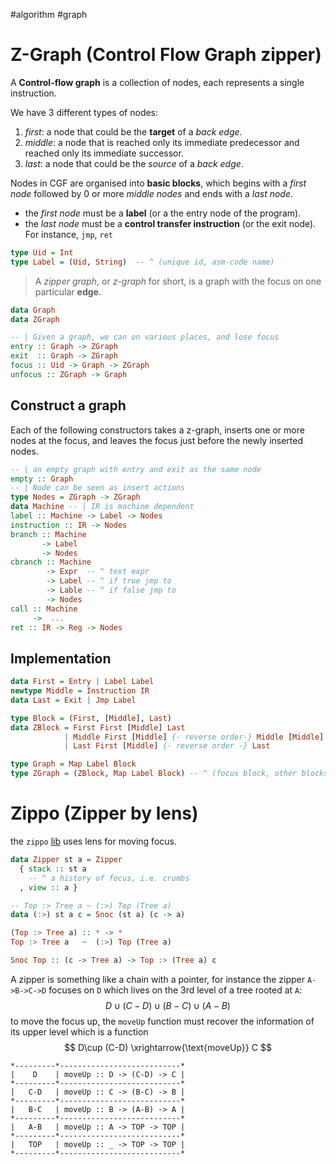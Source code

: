 #algorithm #graph


# Z-Graph (Control Flow Graph zipper)

A **Control-flow graph** is a collection of nodes, each represents a single instruction.

We have 3 different types of nodes:

1. _first_: a node that could be the **target** of a _back edge_.
2. _middle_: a node that is reached only its immediate predecessor and reached only its immediate successor.
3. _last_: a node that could be the _source_ of a _back edge_.

Nodes in CGF are organised into **basic blocks**, which begins with a _first node_ followed by 0 or more _middle nodes_ and ends with a _last node_.

- the _first node_ must be a **label** (or a the entry node of the program).
- the _last node_ must be a **control transfer instruction** (or the exit node). For instance, `jmp`, `ret`


```haskell
type Uid = Int
type Label = (Uid, String)  -- ^ (unique id, asm-code name) 
```

> A _zipper graph_, or _z-graph_ for short, is a graph with the focus on one particular **edge**.

```haskell
data Graph
data ZGraph

-- | Given a graph, we can on various places, and lose focus
entry :: Graph -> ZGraph
exit  :: Graph -> ZGraph
focus :: Uid -> Graph -> ZGraph
unfocus :: ZGraph -> Graph
```

## Construct a graph

Each of the following constructors takes a z-graph, inserts one or more nodes at the focus, and leaves the focus just before the newly inserted nodes.

```haskell
-- | an empty graph with entry and exit as the same node
empty :: Graph   
-- | Node can be seen as insert actions
type Nodes = ZGraph -> ZGraph
data Machine -- | IR is machine dependent
label :: Machine -> Label -> Nodes
instruction :: IR -> Nodes
branch :: Machine 
       -> Label
       -> Nodes
cbranch :: Machine 
        -> Expr  -- ^ text expr
        -> Label -- ^ if true jmp to
        -> Lable -- ^ if false jmp to
        -> Nodes
call :: Machine 
     ->  ...
ret :: IR -> Reg -> Nodes
```

## Implementation

```haskell
data First = Entry | Label Label 
newtype Middle = Instruction IR
data Last = Exit | Jmp Label

type Block = (First, [Middle], Last)
data ZBlock = First First [Middle] Last
            | Middle First [Middle] {- reverse order-} Middle [Middle] Last
            | Last First [Middle] {- reverse order -} Last

type Graph = Map Label Block 
type ZGraph = (ZBlock, Map Label Block) -- ^ (focus block, other blocks)
```


# Zippo (Zipper by lens)

the `zippo` [lib](http://brandon.si/code/zippo/) uses lens for moving focus.

```haskell
data Zipper st a = Zipper 
  { stack :: st a
    -- ^ a history of focus, i.e. crumbs 
  , view :: a }

-- Top :> Tree a ~ (:>) Top (Tree a) 
data (:>) st a c = Snoc (st a) (c -> a)

(Top :> Tree a) :: * -> *
Top :> Tree a   ~  (:>) Top (Tree a)

Snoc Top :: (c -> Tree a) -> Top :> (Tree a) c 
```

A zipper is something like a chain with a pointer, for instance the zipper
`A->B->C->D` focuses on `D` which lives on the 3rd level of a tree rooted at `A`:
$$
D \cup (C-D) \cup (B-C) \cup (A-B)
$$
to move the focus up, the `moveUp` function must recover the information of its upper level which is a function 
$$
  D\cup (C-D) \xrightarrow{\text{moveUp}} C 
$$

```
*---------*---------------------------*
|    D    | moveUp :: D -> (C-D) -> C |
*---------*---------------------------*
|   C-D   | moveUp :: C -> (B-C) -> B | 
*---------*---------------------------*
|   B-C   | moveUp :: B -> (A-B) -> A | 
*---------*---------------------------*
|   A-B   | moveUp :: A -> TOP -> TOP | 
*---------*---------------------------*
|   TOP   | moveUp :: _ -> TOP -> TOP | 
*---------*---------------------------*
```



